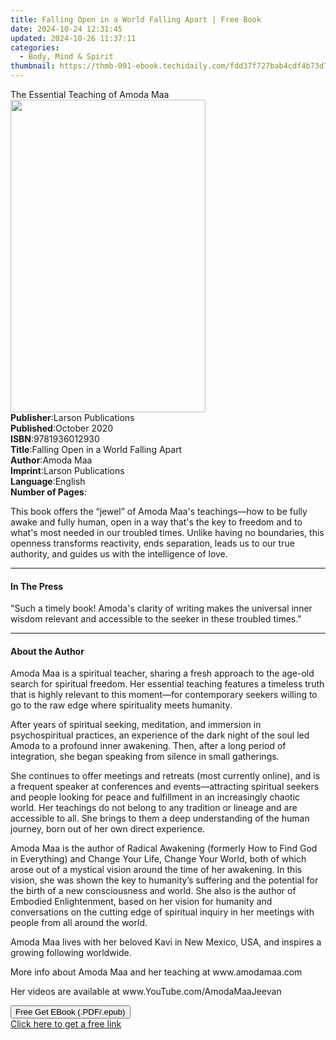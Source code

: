 ```yaml
---
title: Falling Open in a World Falling Apart | Free Book
date: 2024-10-24 12:31:45
updated: 2024-10-26 11:37:11
categories:
  - Body, Mind & Spirit
thumbnail: https://thmb-001-ebook.techidaily.com/fdd37f727bab4cdf4b73d77651bc5da3ae7232d68717e1647165b0f0e409d3d3.jpg
---
```

<main id="book-container">
  <div class="flex flex-col">
    <div class="book-brief flex-1 py-6 px-4 sm:p-6 md:py-10 md:px-8">
      <!-- brief-->
      <div class="book-brief-main">The Essential Teaching of Amoda Maa</div>
    </div>
    <div
      class="book-meta-info flex-1 grid gap-4 col-start-1 col-end-3 row-start-1 sm:mb-6 sm:grid-cols-4 lg:gap-6 lg:col-start-2 lg:row-end-6 lg:row-span-6 lg:mb-0"
    >
      <div
        class="book-meta-info-left place-content-center mt-4 p-4 text-sm leading-6 col-start-2 col-span-2 dark:text-slate-400"
      >
        <img
          class="w-full h-500 object-cover rounded-lg sm:h-255 sm:col-span-2 lg:col-span-full"
          src="https://img-001-ebook.techidaily.com/82083995064ac3429bd846bf63d80cea6d988dab5aa0aa70ba72beb7ddcfac64.jpg"
          alt=""
          width="312"
          height="500"
        />
      </div>
      <div
        class="book-meta-info-right mt-2 col-start-1 row-start-2 col-span-3 self-center"
      >
        <!-- meta data  -->
        <div class="flex flex-col px-4 md:px-8">
          <div class="flex-1">
            <strong>Publisher</strong>:<span class="px-2"
              >Larson Publications</span
            >
          </div>
          <div class="flex-1">
            <strong>Published</strong>:<span class="px-2">October 2020</span>
          </div>
          <div class="flex-1">
            <strong>ISBN</strong>:<span class="px-2">9781936012930</span>
          </div>
          <div class="flex-1">
            <strong>Title</strong>:<span class="px-2"
              >Falling Open in a World Falling Apart</span
            >
          </div>
          <div class="flex-1">
            <strong>Author</strong>:<span class="px-2">Amoda Maa</span>
          </div>
          <div class="flex-1">
            <strong>Imprint</strong>:<span class="px-2"
              >Larson Publications</span
            >
          </div>
          <div class="flex-1">
            <strong>Language</strong>:<span class="px-2">English</span>
          </div>
          <div class="flex-1">
            <strong>Number of Pages</strong>:<span class="px-2"></span>
          </div>
        </div>
      </div>
    </div>
    <div class="book-description flex-1 py-6 px-4 sm:p-6 md:py-10 md:px-8">
      <div class="book-description-main">
        <div accordion-content="" id="description">
          <p>
            This book offers the “jewel” of Amoda Maa's teachings—how to be
            fully awake and fully human, open in a way that's the key to freedom
            and to what's most needed in our troubled times. Unlike having no
            boundaries, this openness transforms reactivity, ends separation,
            leads us to our true authority, and guides us with the intelligence
            of love.
          </p>
        </div>
      </div>
    </div>
    <div class="book-excerpts flex-1 py-6 px-4 sm:p-6 md:py-10 md:px-8">
      <!-- excerpts-->
      <div class="book-excerpts-main">
        <hr />
        <h4 class="placeholder placeholder-heading">
          <span>In The Press</span>
        </h4>
        <p>
          "Such a timely book! Amoda's clarity of writing makes the universal
          inner wisdom relevant and accessible to the seeker in these troubled
          times."
        </p>
      </div>
    </div>
    <div class="book-about-author flex-1 py-6 px-4 sm:p-6 md:py-10 md:px-8">
      <!-- about author-->
      <div class="book-main-author-main">
        <hr />
        <h4 class="placeholder placeholder-heading">
          <span>About the Author</span>
        </h4>
        <p></p>
        <p>
          Amoda Maa is a spiritual teacher, sharing a fresh approach to the
          age-old search for spiritual freedom. Her essential teaching features
          a timeless truth that is highly relevant to this moment—for
          contemporary seekers willing to go to the raw edge where spirituality
          meets humanity.
        </p>
        <p></p>
        <p>
          After years of spiritual seeking, meditation, and immersion in
          psychospiritual practices, an experience of the dark night of the soul
          led Amoda to a profound inner awakening. Then, after a long period of
          integration, she began speaking from silence in small gatherings.
        </p>
        <p></p>
        <p>
          She continues to offer meetings and retreats (most currently online),
          and is a frequent speaker at conferences and events—attracting
          spiritual seekers and people looking for peace and fulfillment in an
          increasingly chaotic world. Her teachings do not belong to any
          tradition or lineage and are accessible to all. She brings to them a
          deep understanding of the human journey, born out of her own direct
          experience.
        </p>
        <p></p>
        <p>
          Amoda Maa is the author of Radical Awakening (formerly How to Find God
          in Everything) and Change Your Life, Change Your World, both of which
          arose out of a mystical vision around the time of her awakening. In
          this vision, she was shown the key to humanity’s suffering and the
          potential for the birth of a new consciousness and world. She also is
          the author of Embodied Enlightenment, based on her vision for humanity
          and conversations on the cutting edge of spiritual inquiry in her
          meetings with people from all around the world.
        </p>
        <p></p>
        <p>
          Amoda Maa lives with her beloved Kavi in New Mexico, USA, and inspires
          a growing following worldwide.
        </p>
        <p></p>
        <p>
          More info about Amoda Maa and her teaching at
          <span>www.amodamaa.com</span>
        </p>
        <p></p>
        <p>
          Her videos are available at
          <span>www.YouTube.com/AmodaMaaJeevan</span>
        </p>
        <p></p>
        <p></p>
      </div>
    </div>
    <div class="book-free-get flex-1 py-6 px-4 sm:p-6 md:py-10 md:px-8">
      <button
        id="btn-free-get"
        class="bg-blue-500 hover:bg-blue-700 text-white font-bold py-2 px-4 rounded"
      >
        Free Get EBook (.PDF/.epub)
      </button>
      <div id="countdown-display" class="px-2 text-lg mt-2"></div>
      <a
        id="free-link"
        class="hidden bg-blue-500 hover:bg-blue-700 text-white font-bold py-2 px-4 rounded"
        href="https://www.ebooks.com/en-us/book/210125864/falling-open-in-a-world-falling-apart/amoda-maa/"
        target="_blank"
        >Click here to get a free link</a
      >
    </div>
    <script>
      let countdownTime = 0;
      let countdownInterval = null;
      document
        .getElementById('btn-free-get')
        .addEventListener('click', startCountdown);
      function startCountdown() {
        countdownTime = new Date().getTime() + 60000 * 3;
        countdownInterval = setInterval(updateCountdown, 1000);
        document.getElementById('btn-free-get').disabled = true;
        document
          .getElementById('btn-free-get')
          .classList.add('bg-gray-500', 'cursor-not-allowed');
      }
      function updateCountdown() {
        let currentTime = new Date().getTime();
        let timeLeft = countdownTime - currentTime;
        let secondsLeft = Math.floor(timeLeft / 1000);
        document.getElementById('countdown-display').innerHTML =
          `Remaining time: ${secondsLeft} seconds.`;
        if (secondsLeft <= 0) {
          clearInterval(countdownInterval);
          document.getElementById('btn-free-get').classList.add('hidden');
          document.getElementById('free-link').classList.remove('hidden');
          document.getElementById('countdown-display').innerHTML = '';
        }
      }
    </script>
  </div>
</main>
